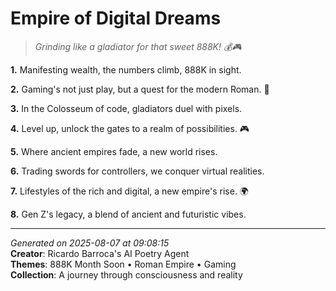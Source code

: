 # Empire of Digital Dreams

> *Grinding like a gladiator for that sweet 888K! 💰🎮*

**1.** Manifesting wealth, the numbers climb, 888K in sight.


**2.** Gaming's not just play, but a quest for the modern Roman. 🏰


**3.** In the Colosseum of code, gladiators duel with pixels.


**4.** Level up, unlock the gates to a realm of possibilities. 🎮


**5.** Where ancient empires fade, a new world rises.


**6.** Trading swords for controllers, we conquer virtual realities.


**7.** Lifestyles of the rich and digital, a new empire's rise. 🌍


**8.** Gen Z's legacy, a blend of ancient and futuristic vibes.



---

*Generated on 2025-08-07 at 09:08:15*  
**Creator**: Ricardo Barroca's AI Poetry Agent  
**Themes**: 888K Month Soon • Roman Empire • Gaming  
**Collection**: A journey through consciousness and reality